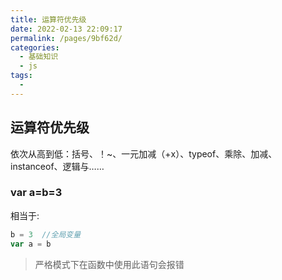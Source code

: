 ```yaml
---
title: 运算符优先级
date: 2022-02-13 22:09:17
permalink: /pages/9bf62d/
categories:
  - 基础知识
  - js
tags:
  - 
---
```


## 运算符优先级
依次从高到低：括号、！~、一元加减（+x）、typeof、乘除、加减、instanceof、逻辑与……  

### var a=b=3
相当于:
```js
b = 3  //全局变量
var a = b
```
> 严格模式下在函数中使用此语句会报错
